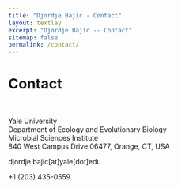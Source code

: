 ```yaml
---
title: "Djordje Bajić - Contact"
layout: textlay
excerpt: "Djordje Bajić -- Contact"
sitemap: false
permalink: /contact/
---
```


# Contact


<br>

<i class="fa fa-map-marker"></i> 
Yale University <br>
Department of Ecology and Evolutionary Biology <br>
Microbial Sciences Institute <br>
840 West Campus Drive 
06477, Orange, CT, USA  <br>

<i class="fa fa-envelope-o"></i> djordje.bajic[at]yale[dot]edu

<i class="fa fa-phone"></i> +1 (203) 435-0559


<br>

<div class="map" markdown="0">
<div id="googleMaps" class="templatemo-map"></div>
</div>

<br>
<br>
